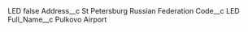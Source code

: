 <?xml version="1.0" encoding="UTF-8"?>
<CustomMetadata xmlns="http://soap.sforce.com/2006/04/metadata" xmlns:xsi="http://www.w3.org/2001/XMLSchema-instance" xmlns:xsd="http://www.w3.org/2001/XMLSchema">
    <label>LED</label>
    <protected>false</protected>
    <values>
        <field>Address__c</field>
        <value xsi:type="xsd:string">St Petersburg Russian Federation</value>
    </values>
    <values>
        <field>Code__c</field>
        <value xsi:type="xsd:string">LED</value>
    </values>
    <values>
        <field>Full_Name__c</field>
        <value xsi:type="xsd:string">Pulkovo Airport</value>
    </values>
</CustomMetadata>
